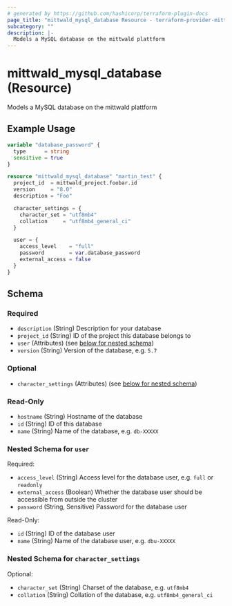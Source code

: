 ```yaml
---
# generated by https://github.com/hashicorp/terraform-plugin-docs
page_title: "mittwald_mysql_database Resource - terraform-provider-mittwald"
subcategory: ""
description: |-
  Models a MySQL database on the mittwald plattform
---
```


# mittwald_mysql_database (Resource)

Models a MySQL database on the mittwald plattform

## Example Usage

```terraform
variable "database_password" {
  type      = string
  sensitive = true
}

resource "mittwald_mysql_database" "martin_test" {
  project_id  = mittwald_project.foobar.id
  version     = "8.0"
  description = "Foo"

  character_settings = {
    character_set = "utf8mb4"
    collation     = "utf8mb4_general_ci"
  }

  user = {
    access_level    = "full"
    password        = var.database_password
    external_access = false
  }
}
```

<!-- schema generated by tfplugindocs -->
## Schema

### Required

- `description` (String) Description for your database
- `project_id` (String) ID of the project this database belongs to
- `user` (Attributes) (see [below for nested schema](#nestedatt--user))
- `version` (String) Version of the database, e.g. `5.7`

### Optional

- `character_settings` (Attributes) (see [below for nested schema](#nestedatt--character_settings))

### Read-Only

- `hostname` (String) Hostname of the database
- `id` (String) ID of this database
- `name` (String) Name of the database, e.g. `db-XXXXX`

<a id="nestedatt--user"></a>
### Nested Schema for `user`

Required:

- `access_level` (String) Access level for the database user, e.g. `full` or `readonly`
- `external_access` (Boolean) Whether the database user should be accessible from outside the cluster
- `password` (String, Sensitive) Password for the database user

Read-Only:

- `id` (String) ID of the database user
- `name` (String) Name of the database user, e.g. `dbu-XXXXX`


<a id="nestedatt--character_settings"></a>
### Nested Schema for `character_settings`

Optional:

- `character_set` (String) Charset of the database, e.g. `utf8mb4`
- `collation` (String) Collation of the database, e.g. `utf8mb4_general_ci`
